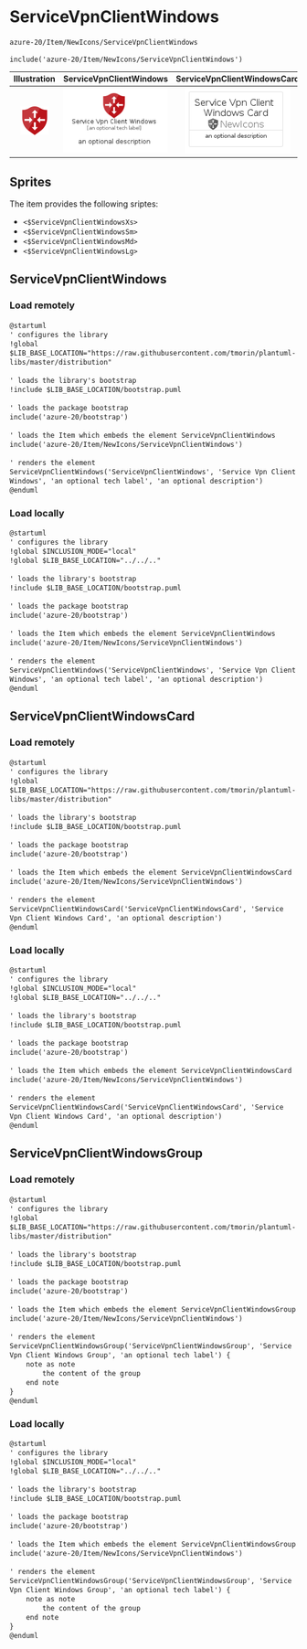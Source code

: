 # ServiceVpnClientWindows


```text
azure-20/Item/NewIcons/ServiceVpnClientWindows
```

```text
include('azure-20/Item/NewIcons/ServiceVpnClientWindows')
```



| Illustration | ServiceVpnClientWindows | ServiceVpnClientWindowsCard | ServiceVpnClientWindowsGroup |
| :---: | :---: | :---: | :---: |
| ![illustration for Illustration](../../../azure-20/Item/NewIcons/ServiceVpnClientWindows.png) | ![illustration for ServiceVpnClientWindows](../../../azure-20/Item/NewIcons/ServiceVpnClientWindows.Local.png) | ![illustration for ServiceVpnClientWindowsCard](../../../azure-20/Item/NewIcons/ServiceVpnClientWindowsCard.Local.png) | ![illustration for ServiceVpnClientWindowsGroup](../../../azure-20/Item/NewIcons/ServiceVpnClientWindowsGroup.Local.png) |



## Sprites
The item provides the following sriptes:

- `<$ServiceVpnClientWindowsXs>`
- `<$ServiceVpnClientWindowsSm>`
- `<$ServiceVpnClientWindowsMd>`
- `<$ServiceVpnClientWindowsLg>`





## ServiceVpnClientWindows

### Load remotely
```plantuml
@startuml
' configures the library
!global $LIB_BASE_LOCATION="https://raw.githubusercontent.com/tmorin/plantuml-libs/master/distribution"

' loads the library's bootstrap
!include $LIB_BASE_LOCATION/bootstrap.puml

' loads the package bootstrap
include('azure-20/bootstrap')

' loads the Item which embeds the element ServiceVpnClientWindows
include('azure-20/Item/NewIcons/ServiceVpnClientWindows')

' renders the element
ServiceVpnClientWindows('ServiceVpnClientWindows', 'Service Vpn Client Windows', 'an optional tech label', 'an optional description')
@enduml
```

### Load locally
```plantuml
@startuml
' configures the library
!global $INCLUSION_MODE="local"
!global $LIB_BASE_LOCATION="../../.."

' loads the library's bootstrap
!include $LIB_BASE_LOCATION/bootstrap.puml

' loads the package bootstrap
include('azure-20/bootstrap')

' loads the Item which embeds the element ServiceVpnClientWindows
include('azure-20/Item/NewIcons/ServiceVpnClientWindows')

' renders the element
ServiceVpnClientWindows('ServiceVpnClientWindows', 'Service Vpn Client Windows', 'an optional tech label', 'an optional description')
@enduml
```

## ServiceVpnClientWindowsCard

### Load remotely
```plantuml
@startuml
' configures the library
!global $LIB_BASE_LOCATION="https://raw.githubusercontent.com/tmorin/plantuml-libs/master/distribution"

' loads the library's bootstrap
!include $LIB_BASE_LOCATION/bootstrap.puml

' loads the package bootstrap
include('azure-20/bootstrap')

' loads the Item which embeds the element ServiceVpnClientWindowsCard
include('azure-20/Item/NewIcons/ServiceVpnClientWindows')

' renders the element
ServiceVpnClientWindowsCard('ServiceVpnClientWindowsCard', 'Service Vpn Client Windows Card', 'an optional description')
@enduml
```

### Load locally
```plantuml
@startuml
' configures the library
!global $INCLUSION_MODE="local"
!global $LIB_BASE_LOCATION="../../.."

' loads the library's bootstrap
!include $LIB_BASE_LOCATION/bootstrap.puml

' loads the package bootstrap
include('azure-20/bootstrap')

' loads the Item which embeds the element ServiceVpnClientWindowsCard
include('azure-20/Item/NewIcons/ServiceVpnClientWindows')

' renders the element
ServiceVpnClientWindowsCard('ServiceVpnClientWindowsCard', 'Service Vpn Client Windows Card', 'an optional description')
@enduml
```

## ServiceVpnClientWindowsGroup

### Load remotely
```plantuml
@startuml
' configures the library
!global $LIB_BASE_LOCATION="https://raw.githubusercontent.com/tmorin/plantuml-libs/master/distribution"

' loads the library's bootstrap
!include $LIB_BASE_LOCATION/bootstrap.puml

' loads the package bootstrap
include('azure-20/bootstrap')

' loads the Item which embeds the element ServiceVpnClientWindowsGroup
include('azure-20/Item/NewIcons/ServiceVpnClientWindows')

' renders the element
ServiceVpnClientWindowsGroup('ServiceVpnClientWindowsGroup', 'Service Vpn Client Windows Group', 'an optional tech label') {
    note as note
        the content of the group
    end note
}
@enduml
```

### Load locally
```plantuml
@startuml
' configures the library
!global $INCLUSION_MODE="local"
!global $LIB_BASE_LOCATION="../../.."

' loads the library's bootstrap
!include $LIB_BASE_LOCATION/bootstrap.puml

' loads the package bootstrap
include('azure-20/bootstrap')

' loads the Item which embeds the element ServiceVpnClientWindowsGroup
include('azure-20/Item/NewIcons/ServiceVpnClientWindows')

' renders the element
ServiceVpnClientWindowsGroup('ServiceVpnClientWindowsGroup', 'Service Vpn Client Windows Group', 'an optional tech label') {
    note as note
        the content of the group
    end note
}
@enduml
```

